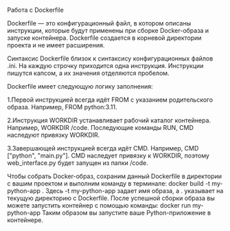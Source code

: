 Работа с Dockerfile

Dockerfile — это конфигурационный файл, в котором описаны инструкции, которые будут применены при сборке Docker-образа и запуске контейнера. Dockerfile создается в корневой директории проекта и не имеет расширения.

Синтаксис Dockerfile близок к синтаксису конфигурационных файлов .ini. На каждую строчку приходится одна инструкция. Инструкции пишутся капсом, а их значения отделяются пробелом.

Dockerfile имеет следующую логику заполнения:

1.Первой инструкцией всегда идёт FROM с указанием родительского образа. Например, FROM python:3.11.

2.Инструкция WORKDIR устанавливает рабочий каталог контейнера. Например, WORKDIR /code. Последующие команды RUN, CMD наследуют привязку WORKDIR.

3.Завершающей инструкцией всегда идёт CMD. Например, CMD ["python", "main.py"]. CMD наследует привязку к WORKDIR, поэтому web_interface.py будет запущен из папки /code.


Чтобы собрать Docker-образ, сохраним данный Dockerfile в директории с вашим проектом и выполним команду в терминале:
docker build -t my-python-app .
Здесь -t my-python-app задает имя образа, а . указывает на текущую директорию с Dockerfile.
После успешной сборки образа вы можете запустить контейнер с помощью команды:
docker run my-python-app
Таким образом вы запустите ваше Python-приложение в контейнере.